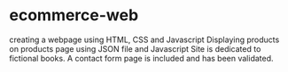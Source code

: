 # ecommerce-web

creating a webpage using HTML, CSS and Javascript
Displaying products on products page using JSON file and Javascript
Site is dedicated to fictional books.
A contact form page is included and has been validated.
